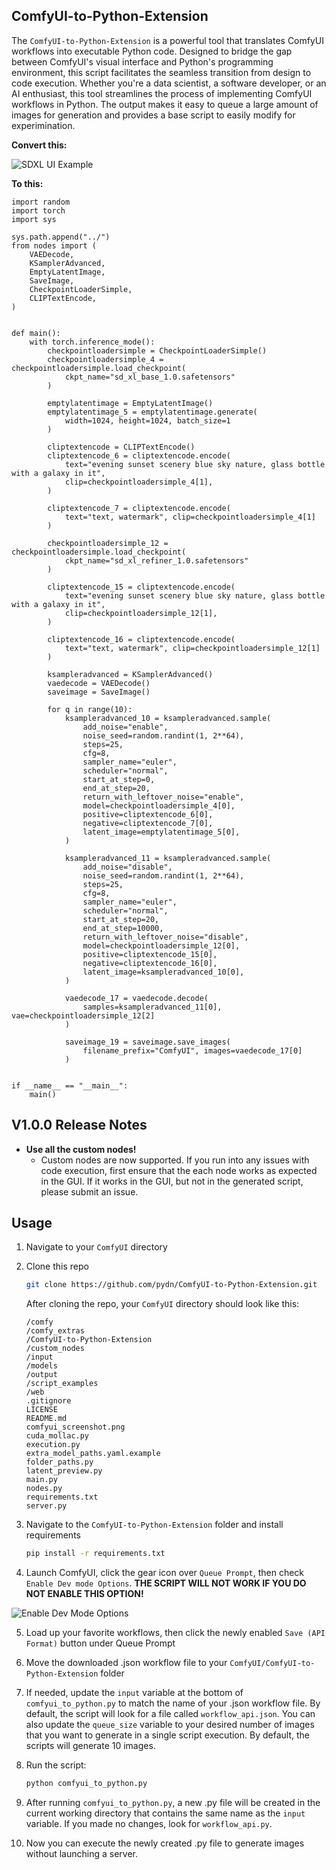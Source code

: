 ## ComfyUI-to-Python-Extension

The `ComfyUI-to-Python-Extension` is a powerful tool that translates ComfyUI workflows into executable Python code. Designed to bridge the gap between ComfyUI's visual interface and Python's programming environment, this script facilitates the seamless transition from design to code execution. Whether you're a data scientist, a software developer, or an AI enthusiast, this tool streamlines the process of implementing ComfyUI workflows in Python. The output makes it easy to queue a large amount of images for generation and provides a base script to easily modify for experimination.

**Convert this:**

![SDXL UI Example](images/SDXL-UI-Example.jpg)


**To this:**

```
import random
import torch
import sys

sys.path.append("../")
from nodes import (
    VAEDecode,
    KSamplerAdvanced,
    EmptyLatentImage,
    SaveImage,
    CheckpointLoaderSimple,
    CLIPTextEncode,
)


def main():
    with torch.inference_mode():
        checkpointloadersimple = CheckpointLoaderSimple()
        checkpointloadersimple_4 = checkpointloadersimple.load_checkpoint(
            ckpt_name="sd_xl_base_1.0.safetensors"
        )

        emptylatentimage = EmptyLatentImage()
        emptylatentimage_5 = emptylatentimage.generate(
            width=1024, height=1024, batch_size=1
        )

        cliptextencode = CLIPTextEncode()
        cliptextencode_6 = cliptextencode.encode(
            text="evening sunset scenery blue sky nature, glass bottle with a galaxy in it",
            clip=checkpointloadersimple_4[1],
        )

        cliptextencode_7 = cliptextencode.encode(
            text="text, watermark", clip=checkpointloadersimple_4[1]
        )

        checkpointloadersimple_12 = checkpointloadersimple.load_checkpoint(
            ckpt_name="sd_xl_refiner_1.0.safetensors"
        )

        cliptextencode_15 = cliptextencode.encode(
            text="evening sunset scenery blue sky nature, glass bottle with a galaxy in it",
            clip=checkpointloadersimple_12[1],
        )

        cliptextencode_16 = cliptextencode.encode(
            text="text, watermark", clip=checkpointloadersimple_12[1]
        )

        ksampleradvanced = KSamplerAdvanced()
        vaedecode = VAEDecode()
        saveimage = SaveImage()

        for q in range(10):
            ksampleradvanced_10 = ksampleradvanced.sample(
                add_noise="enable",
                noise_seed=random.randint(1, 2**64),
                steps=25,
                cfg=8,
                sampler_name="euler",
                scheduler="normal",
                start_at_step=0,
                end_at_step=20,
                return_with_leftover_noise="enable",
                model=checkpointloadersimple_4[0],
                positive=cliptextencode_6[0],
                negative=cliptextencode_7[0],
                latent_image=emptylatentimage_5[0],
            )

            ksampleradvanced_11 = ksampleradvanced.sample(
                add_noise="disable",
                noise_seed=random.randint(1, 2**64),
                steps=25,
                cfg=8,
                sampler_name="euler",
                scheduler="normal",
                start_at_step=20,
                end_at_step=10000,
                return_with_leftover_noise="disable",
                model=checkpointloadersimple_12[0],
                positive=cliptextencode_15[0],
                negative=cliptextencode_16[0],
                latent_image=ksampleradvanced_10[0],
            )

            vaedecode_17 = vaedecode.decode(
                samples=ksampleradvanced_11[0], vae=checkpointloadersimple_12[2]
            )

            saveimage_19 = saveimage.save_images(
                filename_prefix="ComfyUI", images=vaedecode_17[0]
            )


if __name__ == "__main__":
    main()
```

## V1.0.0 Release Notes
- **Use all the custom nodes!**
    - Custom nodes are now supported. If you run into any issues with code execution, first ensure that the each node works as expected in the GUI. If it works in the GUI, but not in the generated script, please submit an issue.


## Usage


1. Navigate to your `ComfyUI` directory

2. Clone this repo
    ```bash
    git clone https://github.com/pydn/ComfyUI-to-Python-Extension.git
    ```

    After cloning the repo, your `ComfyUI` directory should look like this:
    ```
    /comfy
    /comfy_extras
    /ComfyUI-to-Python-Extension
    /custom_nodes
    /input
    /models
    /output
    /script_examples
    /web
    .gitignore
    LICENSE
    README.md
    comfyui_screenshot.png
    cuda_mollac.py
    execution.py
    extra_model_paths.yaml.example
    folder_paths.py
    latent_preview.py
    main.py
    nodes.py
    requirements.txt
    server.py
    ```

3. Navigate to the `ComfyUI-to-Python-Extension` folder and install requirements
    ```bash
    pip install -r requirements.txt
    ```

4. Launch ComfyUI, click the gear icon over `Queue Prompt`, then check `Enable Dev mode Options`. **THE SCRIPT WILL NOT WORK IF YOU DO NOT ENABLE THIS OPTION!**

![Enable Dev Mode Options](images/dev_mode_options.jpg)

5. Load up your favorite workflows, then click the newly enabled `Save (API Format)` button under Queue Prompt

6. Move the downloaded .json workflow file to your `ComfyUI/ComfyUI-to-Python-Extension` folder

7. If needed, update the `input` variable at the bottom of `comfyui_to_python.py` to match the name of your .json workflow file. By default, the script will look for a file called `workflow_api.json`. You can also update the `queue_size` variable to your desired number of images that you want to generate in a single script execution. By default, the scripts will generate 10 images.

8. Run the script:
   ```bash
   python comfyui_to_python.py
   ```

9. After running `comfyui_to_python.py`, a new .py file will be created in the current working directory that contains the same name as the `input` variable. If you made no changes, look for `workflow_api.py`.

10. Now you can execute the newly created .py file to generate images without launching a server.
